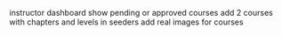 instructor dashboard show pending or approved courses
add 2 courses with chapters and levels in seeders
add real images for courses
